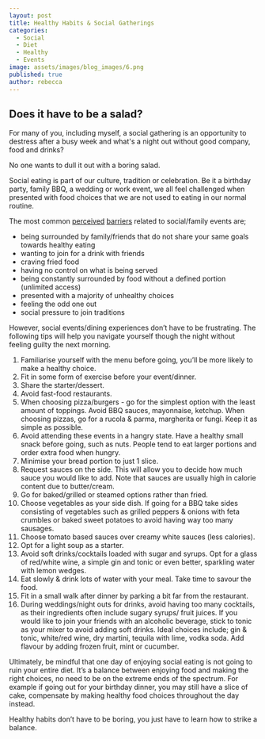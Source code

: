 ```yaml
---
layout: post
title: Healthy Habits & Social Gatherings
categories:
  - Social
  - Diet
  - Healthy
  - Events
image: assets/images/blog_images/6.png
published: true
author: rebecca
---
```

## Does it have to be a salad?

For many of you, including myself, a social gathering is an opportunity to destress after a busy week and what's a night out without good company, food and drinks? 

No one wants to dull it out with a boring salad.

Social eating is part of our culture, tradition or celebration. Be it a birthday party, family BBQ, a wedding or work event, we all feel challenged when presented with food choices that we are not used to eating in our normal routine. 

The most common [perceived](https://pubmed.ncbi.nlm.nih.gov/33291249/) [barriers](https://www.emerald.com/insight/content/doi/10.1108/BFJ-07-2019-0575/full/html) related to social/family events are;

* being surrounded by family/friends that do not share your same goals towards healthy eating
* wanting to join for a drink with friends
* craving fried food
* having no control on what is being served
* being constantly surrounded by food without a defined portion (unlimited access)
* presented with a majority of unhealthy choices
* feeling the odd one out
* social pressure to join traditions

However, social events/dining experiences don’t have to be frustrating. The following tips will help you navigate yourself though the night without feeling guilty the next morning. 



1. Familiarise yourself with the menu before going, you’ll be more likely to make a healthy choice.
2. Fit in some form of exercise before your event/dinner.
3. Share the starter/dessert.
4. Avoid fast-food restaurants.
5. When choosing pizza/burgers - go for the simplest option with the least amount of toppings. Avoid BBQ sauces, mayonnaise, ketchup. When choosing pizzas, go for a rucola & parma, margherita or fungi. Keep it as simple as possible.
6. Avoid attending these events in a hangry state. Have a healthy small snack before going, such as nuts. People tend to eat larger portions and order extra food when hungry. 
7. Minimise your bread portion to just 1 slice.
8. Request sauces on the side. This will allow you to decide how much sauce you would like to add. Note that sauces are usually high in calorie content due to butter/cream. 
9. Go for baked/grilled or steamed options rather than fried.
10. Choose vegetables as your side dish. If going for a BBQ take sides consisting of vegetables such as grilled peppers & onions with feta crumbles or baked sweet potatoes to avoid having way too many sausages. 
11. Choose tomato based sauces over creamy white sauces (less calories).
12. Opt for a light soup as a starter.
13. Avoid soft drinks/cocktails loaded with sugar and syrups. Opt for a glass of red/white wine, a simple gin and tonic or even better, sparkling water with lemon wedges. 
14. Eat slowly & drink lots of water with your meal. Take time to savour the food. 
15. Fit in a small walk after dinner by parking a bit far from the restaurant. 
16. During weddings/night outs for drinks, avoid having too many cocktails, as their ingredients often include sugary syrups/ fruit juices. If you would like to join your friends with an alcoholic beverage, stick to tonic as your mixer to avoid adding soft drinks. Ideal choices include; gin & tonic, white/red wine, dry martini, tequila with lime, vodka soda. Add flavour by adding frozen fruit, mint or cucumber. 

Ultimately, be mindful that one day of enjoying social eating is not going to ruin your entire diet. It’s a balance between enjoying food and making the right choices, no need to be on the extreme ends of the spectrum. For example if going out for your birthday dinner, you may still have a slice of cake, compensate by making healthy food choices throughout the day instead. 

Healthy habits don’t have to be boring, you just have to learn how to  strike a balance. 
